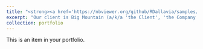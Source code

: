 ```yaml
---
title: "<strong><a href='https://nbviewer.org/github/RDallavia/samples/blob/main/Pricing_Analytics/Notebooks/02_data_wrangling.ipynb'>Resort Pricing Study -- Data Wrangling</a></strong>"
excerpt: "Our client is Big Mountain (a/k/a 'the Client', 'the Company'), a Montana-based ski resort. Management at Big Mountain suspects it may not be maximizing its return on investment (ROI) relative to its peers in the market. Furthermore, Company insiders also lack a strong sense of which facilities matter most to visitors, particularly ones for which skiers are likely to pay more. To address these issues, we begin by wrangling the data provided by the client.<br> <img src='/images/Cat.jpeg'>"
collection: portfolio
---
```

This is an item in your portfolio.


